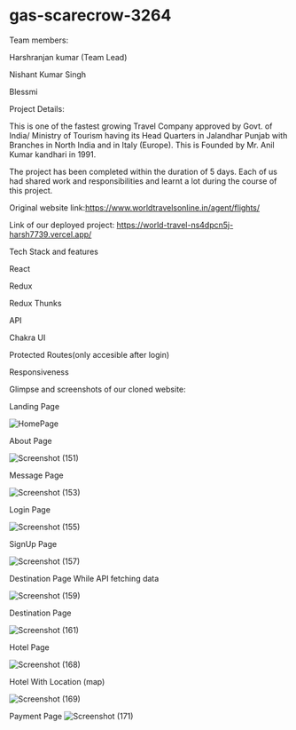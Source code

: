 # gas-scarecrow-3264
Team members:

Harshranjan kumar (Team Lead)

Nishant Kumar Singh

Blessmi

Project Details:

This is one of the fastest growing Travel Company approved by Govt. of India/ Ministry of Tourism having its Head Quarters in Jalandhar Punjab with Branches in North India and in Italy (Europe). This is Founded by Mr. Anil Kumar kandhari in 1991.

The project has been completed within the duration of 5 days. Each of us had shared work and responsibilities and learnt a lot during the course of this project.

Original website link:https://www.worldtravelsonline.in/agent/flights/

Link of our deployed project: https://world-travel-ns4dpcn5j-harsh7739.vercel.app/

Tech Stack and features

React

Redux

Redux Thunks

API 

Chakra UI

Protected Routes(only accesible after login)

Responsiveness


Glimpse and screenshots of our cloned website:

Landing Page 



![HomePage](https://github.com/harsh7739/gas-scarecrow-3264/assets/115932394/5bad20e9-6877-4a30-8bb2-7be5b3143dfe)


About Page

![Screenshot (151)](https://github.com/harsh7739/gas-scarecrow-3264/assets/115932394/22971520-dda6-427f-932c-2a25e4eed57c)


Message Page 



![Screenshot (153)](https://github.com/harsh7739/gas-scarecrow-3264/assets/115932394/5ba1339d-7e52-4951-b0a1-1768941f3fca)

Login  Page



![Screenshot (155)](https://github.com/harsh7739/gas-scarecrow-3264/assets/115932394/74b83ac0-d856-4147-8cfa-2cf1d4ec4dc0)

SignUp Page


![Screenshot (157)](https://github.com/harsh7739/gas-scarecrow-3264/assets/115932394/9728b7d5-e47b-4cca-ac05-e88ebc77e374)

Destination Page While API fetching data


![Screenshot (159)](https://github.com/harsh7739/gas-scarecrow-3264/assets/115932394/5f058e30-40ac-4277-a049-4b63acd39d2e)


Destination Page

![Screenshot (161)](https://github.com/harsh7739/gas-scarecrow-3264/assets/115932394/659fcd0f-c209-4e7e-a258-c240314ff477)

Hotel Page  

![Screenshot (168)](https://github.com/harsh7739/gas-scarecrow-3264/assets/115932394/12dead22-86c6-4f56-b499-22cd046d8e97)

Hotel With Location (map)


![Screenshot (169)](https://github.com/harsh7739/gas-scarecrow-3264/assets/115932394/d0c79cc9-119a-41bf-a71a-2ebca797c1f7)

Payment Page 
![Screenshot (171)](https://github.com/harsh7739/gas-scarecrow-3264/assets/115932394/1e0e9403-8498-4abc-9a80-4dbdd983a1eb)

